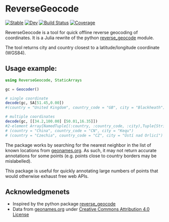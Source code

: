 # ReverseGeocode

[![Stable](https://img.shields.io/badge/docs-stable-blue.svg)](https://BoZenKhaa.github.io/ReverseGeocode.jl/stable/)
[![Dev](https://img.shields.io/badge/docs-dev-blue.svg)](https://BoZenKhaa.github.io/ReverseGeocode.jl/dev/)
[![Build Status](https://github.com/BoZenKhaa/ReverseGeocode.jl/workflows/CI/badge.svg)](https://github.com/BoZenKhaa/ReverseGeocode.jl/actions)
[![Coverage](https://codecov.io/gh/BoZenKhaa/ReverseGeocode.jl/branch/master/graph/badge.svg)](https://codecov.io/gh/BoZenKhaa/ReverseGeocode.jl)


ReverseGeocode is a tool for quick offline reverse geocoding of coordinates. It is a Julia rewrite of the python [reverse_geocode](https://github.com/richardpenman/reverse_geocode) module. 

The tool returns city and country closest to a latitude/longitude coordinate (WGS84).

## Usage example:
```julia
using ReverseGeocode, StaticArrays 

gc = Geocoder()

# single coordinate
decode(gc, SA[51.45,0.00])
#(country = "United Kingdom", country_code = "GB", city = "Blackheath")

# multiple coordinates
decode(gc, [[34.2,100.00] [50.01,16.35]])
#2-element Array{NamedTuple{(:country, :country_code, :city),Tuple{String,String,String}},1}:
# (country = "China", country_code = "CN", city = "Kequ")
# (country = "Czechia", country_code = "CZ", city = "Ústí nad Orlicí")
```

The package works by searching for the nearest neighbor in the list of known locations from [geonames.org](http://download.geonames.org/export/dump). As such, it may not return accurate annotations for some points (e.g. points close to country borders may be mislabelled). 

This package is useful for quickly annotating large numbers of points that would otherwise exhaust free web APIs.

## Acknowledgmenets
 - Inspired by the python package [reverse_geocode](https://github.com/richardpenman/reverse_geocode)
 - Data from [geonames.org](http://download.geonames.org/export/dump) under [Creative Commons Attribution 4.0 License](https://creativecommons.org/licenses/by/4.0/)
